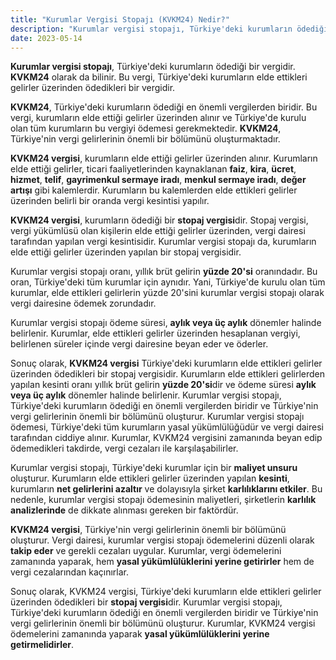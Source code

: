 ```yaml
---
title: "Kurumlar Vergisi Stopajı (KVKM24) Nedir?"
description: "Kurumlar vergisi stopajı, Türkiye'deki kurumların ödediği bir vergidir. KVKM24 olarak da bilinir"
date: 2023-05-14
---
```


**Kurumlar vergisi stopajı**, Türkiye'deki kurumların ödediği bir vergidir. **KVKM24** olarak da bilinir. Bu vergi,
Türkiye'deki kurumların elde ettikleri gelirler üzerinden ödedikleri bir vergidir.

**KVKM24**, Türkiye'deki kurumların ödediği en önemli vergilerden biridir. Bu vergi, kurumların elde ettiği gelirler
üzerinden alınır ve Türkiye'de kurulu olan tüm kurumların bu vergiyi ödemesi gerekmektedir. **KVKM24**, Türkiye'nin
vergi gelirlerinin önemli bir bölümünü oluşturmaktadır.

**KVKM24 vergisi**, kurumların elde ettiği gelirler üzerinden alınır. Kurumların elde ettiği gelirler, ticari
faaliyetlerinden kaynaklanan **faiz**, **kira**, **ücret**, **hizmet**, **telif**, **gayrimenkul sermaye iradı**,
**menkul sermaye iradı**, **değer artışı** gibi kalemlerdir. Kurumların bu kalemlerden elde ettikleri gelirler üzerinden
belirli bir oranda vergi kesintisi yapılır.

**KVKM24 vergisi**, kurumların ödediği bir **stopaj vergisi**dir. Stopaj vergisi, vergi yükümlüsü olan kişilerin elde
ettiği gelirler üzerinden, vergi dairesi tarafından yapılan vergi kesintisidir. Kurumlar vergisi stopajı da, kurumların
elde ettiği gelirler üzerinden yapılan bir stopaj vergisidir.

Kurumlar vergisi stopajı oranı, yıllık brüt gelirin **yüzde 20'si** oranındadır. Bu oran, Türkiye'deki tüm kurumlar için
aynıdır. Yani, Türkiye'de kurulu olan tüm kurumlar, elde ettikleri gelirlerin yüzde 20'sini kurumlar vergisi stopajı
olarak vergi dairesine ödemek zorundadır.

Kurumlar vergisi stopajı ödeme süresi, **aylık veya üç aylık** dönemler halinde belirlenir. Kurumlar, elde ettikleri
gelirler üzerinden hesaplanan vergiyi, belirlenen süreler içinde vergi dairesine beyan eder ve öderler.

Sonuç olarak, **KVKM24 vergisi** Türkiye'deki kurumların elde ettikleri gelirler üzerinden ödedikleri bir stopaj
vergisidir. Kurumların elde ettikleri gelirlerden yapılan kesinti oranı yıllık brüt gelirin **yüzde 20'si**dir ve ödeme
süresi **aylık veya üç aylık** dönemler halinde belirlenir. Kurumlar vergisi stopajı, Türkiye'deki kurumların ödediği en
önemli vergilerden biridir ve Türkiye'nin vergi gelirlerinin önemli bir bölümünü oluşturur. Kurumlar vergisi stopajı
ödemesi, Türkiye'deki tüm kurumların yasal yükümlülüğüdür ve vergi dairesi tarafından ciddiye alınır. Kurumlar, KVKM24
vergisini zamanında beyan edip ödemedikleri takdirde, vergi cezaları ile karşılaşabilirler.

Kurumlar vergisi stopajı, Türkiye'deki kurumlar için bir **maliyet unsuru** oluşturur. Kurumların elde ettikleri
gelirler üzerinden yapılan **kesinti**, kurumların **net gelirlerini azaltır** ve dolayısıyla şirket **karlılıklarını
etkiler**. Bu nedenle, kurumlar vergisi stopajı ödemesinin maliyetleri, şirketlerin **karlılık analizlerinde** de
dikkate alınması gereken bir faktördür.

**KVKM24 vergisi**, Türkiye'nin vergi gelirlerinin önemli bir bölümünü oluşturur. Vergi dairesi, kurumlar vergisi
stopajı ödemelerini düzenli olarak **takip eder** ve gerekli cezaları uygular. Kurumlar, vergi ödemelerini zamanında
yaparak, hem **yasal yükümlülüklerini yerine getirirler** hem de vergi cezalarından kaçınırlar.

Sonuç olarak, KVKM24 vergisi, Türkiye'deki kurumların elde ettikleri gelirler üzerinden ödedikleri bir **stopaj vergisi**dir.
Kurumlar vergisi stopajı, Türkiye'deki kurumların ödediği en önemli vergilerden biridir ve Türkiye'nin vergi
gelirlerinin önemli bir bölümünü oluşturur. Kurumlar, KVKM24 vergisi ödemelerini zamanında yaparak **yasal
yükümlülüklerini yerine getirmelidirler**.
